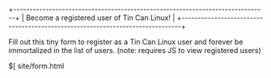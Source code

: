 +------------------------------------------------------------------------------+
| Become a registered user of Tin Can Linux!                                   |
+------------------------------------------------------------------------------+

Fill out this tiny form to register as a Tin Can Linux user and forever be
immortalized in the list of users. (note: requires JS to view registered users)

$[ site/form.html
